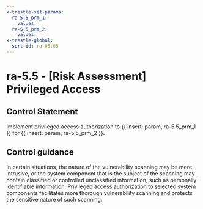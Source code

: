 ```yaml
---
x-trestle-set-params:
  ra-5.5_prm_1:
    values:
  ra-5.5_prm_2:
    values:
x-trestle-global:
  sort-id: ra-05.05
---
```


# ra-5.5 - \[Risk Assessment\] Privileged Access

## Control Statement

Implement privileged access authorization to {{ insert: param, ra-5.5_prm_1 }} for {{ insert: param, ra-5.5_prm_2 }}.

## Control guidance

In certain situations, the nature of the vulnerability scanning may be more intrusive, or the system component that is the subject of the scanning may contain classified or controlled unclassified information, such as personally identifiable information. Privileged access authorization to selected system components facilitates more thorough vulnerability scanning and protects the sensitive nature of such scanning.
